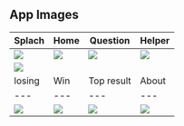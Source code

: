 ## App Images 
Splach | Home | Question | Helper
--- | --- | --- | --- |
![](![1](https://user-images.githubusercontent.com/63581864/215318675-37c91ae8-a069-49fd-9b23-03e00b75cefa.jpg)) | ![](![2](https://user-images.githubusercontent.com/63581864/215318694-fc4f6c85-76c5-42c0-a360-997a6f7ddca3.jpg)) | ![](![3](https://user-images.githubusercontent.com/63581864/215318738-2af01ad5-e675-4e1a-9bcc-b7589360faea.jpg)) | ![](![4](https://user-images.githubusercontent.com/63581864/215318750-c4092bc1-a27c-4798-a90e-f54862866a9c.jpg))
| ![](![4](![5](https://user-images.githubusercontent.com/63581864/215318780-b958394a-fe67-47a4-b005-2b3e78b9be01.jpg)))
| losing | Win | Top result | About
--- | --- | --- | --- |
 ![](https://i.ibb.co/Z65K3vV/photo-2022-09-09-14-30-49.jpg) | ![](https://i.ibb.co/thMfm4B/photo-2022-09-09-14-34-09.jpg) | ![](https://i.ibb.co/ZN91kP7/photo-2022-09-09-14-36-06.jpg) | ![](https://i.ibb.co/k98H6xP/photo-2022-09-09-14-29-40.jpg)
<br />
